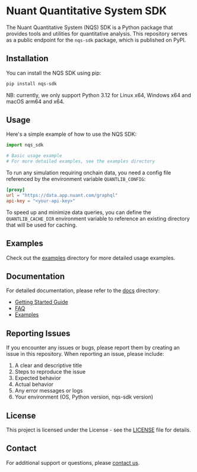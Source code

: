 # Nuant Quantitative System SDK

The Nuant Quantitative System (NQS) SDK is a Python package that provides tools and utilities for quantitative analysis. 
This repository serves as a public endpoint for the `nqs-sdk` package, which is published on PyPI.

## Installation

You can install the NQS SDK using pip:

```bash
pip install nqs-sdk
```

NB: currently, we only support Python 3.12 for Linux x64, Windows x64 and macOS arm64 and x64.

## Usage

Here's a simple example of how to use the NQS SDK:

```python
import nqs_sdk

# Basic usage example
# For more detailed examples, see the examples directory
```

To run any simulation requiring onchain data, you need a config file referenced by the environment variable
`QUANTLIB_CONFIG`:

```toml
[proxy]
url = "https://data.app.nuant.com/graphql"
api-key = "<your-api-key>"
```

To speed up and minimize data queries, you can define the `QUANTLIB_CACHE_DIR` environment variable to reference an
existing directory that will be used for caching.

## Examples

Check out the [examples](./examples) directory for more detailed usage examples.

## Documentation

For detailed documentation, please refer to the [docs](./docs) directory:

- [Getting Started Guide](./docs/getting_started.md)
- [FAQ](./docs/faq.md)
- [Examples](./examples)

## Reporting Issues

If you encounter any issues or bugs, please report them by creating an issue in this repository. When reporting an
issue, please include:

1. A clear and descriptive title
2. Steps to reproduce the issue
3. Expected behavior
4. Actual behavior
5. Any error messages or logs
6. Your environment (OS, Python version, nqs-sdk version)

## License

This project is licensed under the License - see the [LICENSE](./LICENSE) file for details.

## Contact

For additional support or questions, please [contact us](mailto:thelab@nuant.ai).
